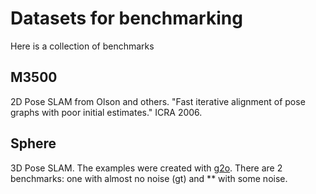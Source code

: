 # Datasets for benchmarking

Here is a collection of benchmarks

## M3500
2D Pose SLAM from Olson and others. "Fast iterative alignment of pose graphs with poor initial estimates." ICRA 2006.

## Sphere
3D Pose SLAM. The examples were created with [g2o](https://github.com/RainerKuemmerle/g2o). There are 2 benchmarks: one with almost no noise (gt) and ** with some noise.
